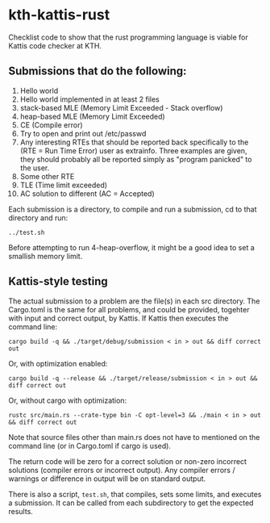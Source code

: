# kth-kattis-rust
Checklist code to show that the rust programming language is viable for Kattis code checker at KTH.

##  Submissions that do the following:
1. Hello world
2. Hello world implemented in at least 2 files
3. stack-based MLE (Memory Limit Exceeded - Stack overflow)
4. heap-based MLE (Memory Limit Exceeded)
5. CE (Compile error)
6. Try to open and print out /etc/passwd
7. Any interesting RTEs that should be reported back specifically to the (RTE = Run Time Error) user as extrainfo.  Three examples are given, they should probably all be reported simply as "program panicked" to the user.
8. Some other RTE
9. TLE (Time limit exceeded)
10. AC solution to different (AC = Accepted)

Each submission is a directory, to compile and run a submission, cd to
that directory and run:

    ../test.sh

Before attempting to run 4-heap-overflow, it might be a good idea to
set a smallish memory limit.

## Kattis-style testing

The actual submission to a problem are the file(s) in each src
directory.  The Cargo.toml is the same for all problems, and could be
provided, togehter with input and correct output, by Kattis. If Kattis
then executes the command line:

    cargo build -q && ./target/debug/submission < in > out && diff correct out

Or, with optimization enabled:

    cargo build -q --release && ./target/release/submission < in > out && diff correct out

Or, without cargo with optimization:

    rustc src/main.rs --crate-type bin -C opt-level=3 && ./main < in > out && diff correct out

Note that source files other than main.rs does not have to mentioned
on the command line (or in Cargo.toml if cargo is used).

The return code will be zero for a correct solution or non-zero
incorrect solutions (compiler errors or incorrect output).  Any
compiler errors / warnings or difference in output will be on standard
output.

There is also a script, `test.sh`, that compiles, sets some limits,
and executes a submission.
It can be called from each subdirectory to get the expected results.
